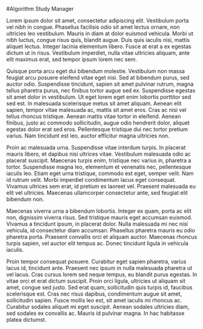 #Algorithm Study Manager

Lorem ipsum dolor sit amet, consectetur adipiscing elit. Vestibulum porta vel nibh in congue. Phasellus facilisis odio sit amet lectus ornare, non ultricies leo vestibulum. Mauris in diam at dolor euismod vehicula. Morbi ut nibh luctus, congue risus quis, blandit augue. Duis quis iaculis nisi, mattis aliquet lectus. Integer lacinia elementum libero. Fusce at erat a ex egestas dictum ut in risus. Vestibulum imperdiet, nulla vitae ultricies aliquam, ante elit maximus erat, sed tempor ipsum lorem nec sem.

Quisque porta arcu eget dui bibendum molestie. Vestibulum non massa feugiat arcu posuere eleifend vitae eget nisi. Sed at bibendum purus, sed auctor odio. Suspendisse tincidunt, sapien sit amet pulvinar rutrum, magna tellus pharetra purus, nec finibus tortor augue sed ex. Suspendisse egestas sit amet dolor in vestibulum. Ut eget lorem eget enim lobortis porttitor sed sed est. In malesuada scelerisque metus sit amet aliquam. Aenean elit sapien, tempor vitae malesuada ac, mattis sit amet eros. Cras ac nisi vel tellus rhoncus tristique. Aenean mattis vitae tortor in eleifend. Aenean finibus, justo ac commodo sollicitudin, augue odio hendrerit dolor, aliquet egestas dolor erat sed eros. Pellentesque tristique dui nec tortor pretium varius. Nam tincidunt est leo, auctor efficitur magna ultricies non.

Proin ac malesuada urna. Suspendisse vitae interdum turpis. In placerat mauris libero, et dapibus nisi ultrices vitae. Vestibulum malesuada odio ac placerat suscipit. Maecenas turpis enim, tristique nec varius in, pharetra a tortor. Suspendisse magna leo, elementum et venenatis nec, pellentesque iaculis leo. Etiam eget urna tristique, commodo est eget, semper velit. Nam id rutrum velit. Morbi imperdiet condimentum lacus eget consequat. Vivamus ultrices sem erat, id pretium ex laoreet vel. Praesent malesuada eu elit vel ultricies. Maecenas ullamcorper consectetur ante, sed feugiat elit bibendum non.

Maecenas viverra urna a bibendum lobortis. Integer ex quam, porta ac elit non, dignissim viverra risus. Sed tristique mauris eget accumsan euismod. Vivamus a tincidunt ipsum, in placerat dolor. Nulla malesuada mi nec nisi vehicula, id consectetur diam accumsan. Phasellus pharetra mauris eu odio pharetra porta. Praesent convallis orci et aliquam auctor. Maecenas rhoncus turpis sapien, vel auctor elit tempus ac. Donec tincidunt ligula in vehicula iaculis.

Proin tempor consequat posuere. Curabitur eget sapien pharetra, varius lacus id, tincidunt ante. Praesent nec ipsum in nulla malesuada pharetra ut vel lacus. Cras cursus lorem sed neque tempus, eu blandit purus egestas. In vitae orci et erat dictum suscipit. Proin orci ligula, ultricies ut aliquam sit amet, congue sed justo. Sed erat quam, sollicitudin quis turpis id, faucibus scelerisque est. Cras nec risus dapibus, condimentum augue sit amet, sollicitudin sapien. Fusce mollis leo est, sit amet iaculis mi rhoncus ac. Curabitur sodales aliquet mi eget suscipit. Aenean sodales ultricies diam, sed sodales ex convallis ac. Mauris id pulvinar magna. In hac habitasse platea dictumst.

